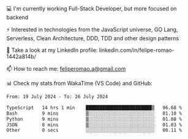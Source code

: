 💻 I'm currently working Full-Stack Developer, but more focused on backend

⚡ Interested in technologies from the JavaScript universe, GO Lang, Serverless, Clean Architecture, DDD, TDD and other design patterns

👥 Take a look at my LinkedIn profile: linkedin.com/in/felipe-romao-1442a814b/

📫 How to reach me: feliperomao.a@gmail.com

📊 Check my stats from WakaTime (VS Code) and GitHub:

<!--START_SECTION:waka-->

```txt
From: 19 July 2024 - To: 26 July 2024

TypeScript   14 hrs 1 min    ████████████████████████▒   96.68 %
Bash         9 mins          ▒░░░░░░░░░░░░░░░░░░░░░░░░   01.10 %
Python       9 mins          ▒░░░░░░░░░░░░░░░░░░░░░░░░   01.08 %
JSON         8 mins          ▒░░░░░░░░░░░░░░░░░░░░░░░░   01.03 %
Other        0 secs          ░░░░░░░░░░░░░░░░░░░░░░░░░   00.11 %
```

<!--END_SECTION:waka-->
